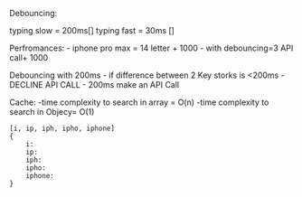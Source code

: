Debouncing: 

typing slow = 200ms[]
typing fast = 30ms []


Perfromances:
    - iphone pro max = 14 letter + 1000 
    - with debouncing=3 API call+ 1000

Debouncing with 200ms
    - if difference between 2 Key storks is <200ms - DECLINE API CALL
    - 200ms make an API Call

Cache:
    -time complexity to search in array = O(n)
    -time complexity to search in Objecy= O(1)

    [i, ip, iph, ipho, iphone]
    {
        i:
        ip:
        iph:
        ipho:
        iphone:
    }